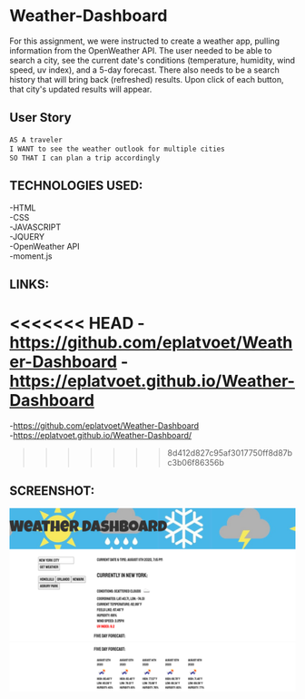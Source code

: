 # Weather-Dashboard

For this assignment, we were instructed to create a weather app, pulling information from the OpenWeather API. The user needed to be able to search a city, see the current date's conditions (temperature, humidity, wind speed, uv index), and a 5-day forecast. There also needs to be a search history that will bring back (refreshed) results. Upon click of each button, that city's updated results will appear.


## User Story

```
AS A traveler
I WANT to see the weather outlook for multiple cities
SO THAT I can plan a trip accordingly
```

## TECHNOLOGIES USED:
-HTML \
-CSS \
-JAVASCRIPT \
-JQUERY \
-OpenWeather API \
-moment.js


## LINKS:
<<<<<<< HEAD
-https://github.com/eplatvoet/Weather-Dashboard
-https://eplatvoet.github.io/Weather-Dashboard
=======
-https://github.com/eplatvoet/Weather-Dashboard \
-https://eplatvoet.github.io/Weather-Dashboard/
>>>>>>> 8d412d827c95af3017750ff8d87bc3b06f86356b

## SCREENSHOT:
![screenshot1](assets/images/screenshot1.png)
![screenshot2](assets/images/screenshot2.png)
